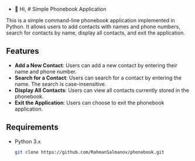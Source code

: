 - 👋 Hi, # Simple Phonebook Application

This is a simple command-line phonebook application implemented in Python. It allows users to add contacts with names and phone numbers, search for contacts by name, display all contacts, and exit the application.

## Features

- **Add a New Contact**: Users can add a new contact by entering their name and phone number.
- **Search for a Contact**: Users can search for a contact by entering the name. The search is case-insensitive.
- **Display All Contacts**: Users can view all contacts currently stored in the phonebook.
- **Exit the Application**: Users can choose to exit the phonebook application.

## Requirements

- Python 3.x

   ```bash
   git clone https://github.com/RahmanSalmanov/phonebook.git

<!---
RahmanSalmanov/RahmanSalmanov is a ✨ special ✨ repository because its `README.md` (this file) appears on your GitHub profile.
You can click the Preview link to take a look at your changes.
--->
